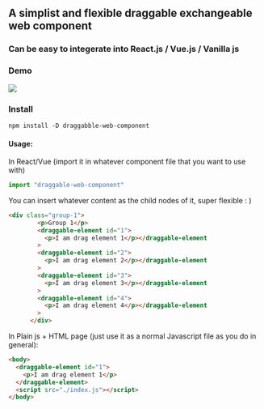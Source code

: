 ## A simplist and flexible draggable exchangeable web component

### Can be easy to integerate into React.js / Vue.js / Vanilla js

### Demo
![](./graggable-demo.gif)

### Install
```
npm install -D draggabble-web-component 
```

#### Usage:
In React/Vue (import it in whatever component file that you want to use with)
```js
import "draggable-web-component"
```
You can insert whatever content as the child nodes of it, super flexible : )
```html
<div class="group-1">
        <p>Group 1</p>
        <draggable-element id="1">
          <p>I am drag element 1</p></draggable-element
        >
        <draggable-element id="2">
          <p>I am drag element 2</p></draggable-element
        >
        <draggable-element id="3">
          <p>I am drag element 3</p></draggable-element
        >
        <draggable-element id="4">
          <p>I am drag element 4</p></draggable-element
        >
      </div>
```
In Plain js + HTML page (just use it as a normal Javascript file as you do in general):
```html
<body>
  <draggable-element id="1">
    <p>I am drag element 1</p>
  </draggable-element>
  <script src="./index.js"></script>
</body>
```

